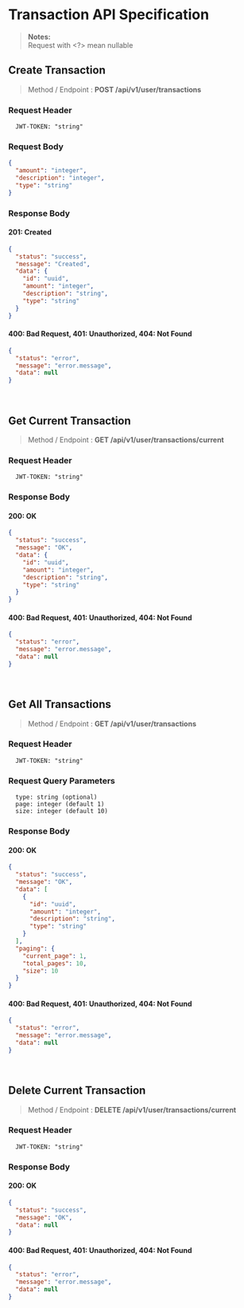 # Transaction API Specification
> **Notes:**\
> Request with <?> mean nullable

## Create Transaction
> Method / Endpoint : __POST /api/v1/user/transactions__

### Request Header
```
  JWT-TOKEN: "string"
```

### Request Body
```json
{
  "amount": "integer",
  "description": "integer",
  "type": "string"
}
```

### Response Body
#### 201: Created
```json
{
  "status": "success",
  "message": "Created",
  "data": {
    "id": "uuid",
    "amount": "integer",
    "description": "string",
    "type": "string"
  }
}
```

#### 400: Bad Request, 401: Unauthorized, 404: Not Found
```json
{
  "status": "error",
  "message": "error.message",
  "data": null
}
```
$~$

## Get Current Transaction
> Method / Endpoint : __GET /api/v1/user/transactions/current__

### Request Header
```
  JWT-TOKEN: "string"
```

### Response Body
#### 200: OK
```json
{
  "status": "success",
  "message": "OK",
  "data": {
    "id": "uuid",
    "amount": "integer",
    "description": "string",
    "type": "string"
  }
}
```

#### 400: Bad Request, 401: Unauthorized, 404: Not Found
```json
{
  "status": "error",
  "message": "error.message",
  "data": null
}
```


$~$

## Get All Transactions
> Method / Endpoint : __GET /api/v1/user/transactions__

### Request Header
```
  JWT-TOKEN: "string"
```

### Request Query Parameters
```
  type: string (optional)
  page: integer (default 1)
  size: integer (default 10)
```

### Response Body
#### 200: OK
```json
{
  "status": "success",
  "message": "OK",
  "data": [
    {
      "id": "uuid",
      "amount": "integer",
      "description": "string",
      "type": "string"
    }
  ],
  "paging": {
    "current_page": 1,
    "total_pages": 10,
    "size": 10
  }
}
```

#### 400: Bad Request, 401: Unauthorized, 404: Not Found
```json
{
  "status": "error",
  "message": "error.message",
  "data": null
}
```

$~$

## Delete Current Transaction
> Method / Endpoint : __DELETE /api/v1/user/transactions/current__

### Request Header
```
  JWT-TOKEN: "string"
```

### Response Body
#### 200: OK
```json
{
  "status": "success",
  "message": "OK",
  "data": null
}
```

#### 400: Bad Request, 401: Unauthorized, 404: Not Found
```json
{
  "status": "error",
  "message": "error.message",
  "data": null
}
```